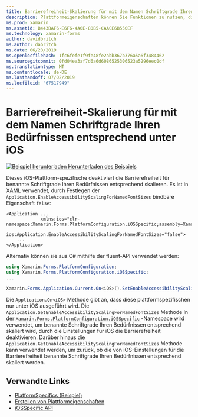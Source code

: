 ```yaml
---
title: Barrierefreiheit-Skalierung für mit dem Namen Schriftgrade Ihren Bedürfnissen entsprechend unter iOS
description: Plattformeigenschaften können Sie Funktionen zu nutzen, die nur auf einer bestimmten Plattform verfügbar ist ohne die Implementierung der benutzerdefinierten Renderern und Effekte. In diesem Artikel wird erläutert, wie die plattformspezifischen iOS nutzen, der Zugriff für benannte Schriftgrade Ihren Bedürfnissen entsprechend skalieren deaktiviert wird.
ms.prod: xamarin
ms.assetid: B443BAF6-E6F6-4A0E-80B5-CAACE6B550EF
ms.technology: xamarin-forms
author: davidbritch
ms.author: dabritch
ms.date: 06/28/2019
ms.openlocfilehash: 1fc6fefe1f9fe48fe2abb367b376a5a6f3484462
ms.sourcegitcommit: 0fd04ea3af7d6a6d6086525306523a5296eec0df
ms.translationtype: MT
ms.contentlocale: de-DE
ms.lasthandoff: 07/02/2019
ms.locfileid: "67517949"
---
```

# <a name="accessibility-scaling-for-named-font-sizes-on-ios"></a>Barrierefreiheit-Skalierung für mit dem Namen Schriftgrade Ihren Bedürfnissen entsprechend unter iOS

[![Beispiel herunterladen](~/media/shared/download.png) Herunterladen des Beispiels](https://developer.xamarin.com/samples/xamarin-forms/UserInterface/PlatformSpecifics/)

Dieses iOS-Plattform-spezifische deaktiviert die Barrierefreiheit für benannte Schriftgrade Ihren Bedürfnissen entsprechend skalieren. Es ist in XAML verwendet, durch Festlegen der `Application.EnableAccessibilityScalingForNamedFontSizes` bindbare Eigenschaft `false`:

```xaml
<Application ...
             xmlns:ios="clr-namespace:Xamarin.Forms.PlatformConfiguration.iOSSpecific;assembly=Xamarin.Forms.Core"
             ios:Application.EnableAccessibilityScalingForNamedFontSizes="false">
    ...
</Application>
```

Alternativ können sie aus C# mithilfe der fluent-API verwendet werden:

```csharp
using Xamarin.Forms.PlatformConfiguration;
using Xamarin.Forms.PlatformConfiguration.iOSSpecific;
...

Xamarin.Forms.Application.Current.On<iOS>().SetEnableAccessibilityScalingForNamedFontSizes(false);
```

Die `Application.On<iOS>` Methode gibt an, dass diese plattformspezifischen nur unter iOS ausgeführt wird. Die `Application.SetEnableAccessibilityScalingForNamedFontSizes` Methode in der [ `Xamarin.Forms.PlatformConfiguration.iOSSpecific` ](xref:Xamarin.Forms.PlatformConfiguration.iOSSpecific) -Namespace wird verwendet, um benannte Schriftgrade Ihren Bedürfnissen entsprechend skaliert wird, durch die Einstellungen für iOS die Barrierefreiheit deaktivieren. Darüber hinaus die `Application.GetEnableAccessibilityScalingForNamedFontSizes` Methode kann verwendet werden, um zurück, ob die von iOS-Einstellungen für die Barrierefreiheit benannte Schriftgrade Ihren Bedürfnissen entsprechend skaliert werden.

## <a name="related-links"></a>Verwandte Links

- [PlatformSpecifics (Beispiel)](https://developer.xamarin.com/samples/xamarin-forms/UserInterface/PlatformSpecifics/)
- [Erstellen von Plattformeigenschaften](~/xamarin-forms/platform/platform-specifics/index.md#creating-platform-specifics)
- [iOSSpecific API](xref:Xamarin.Forms.PlatformConfiguration.iOSSpecific)
